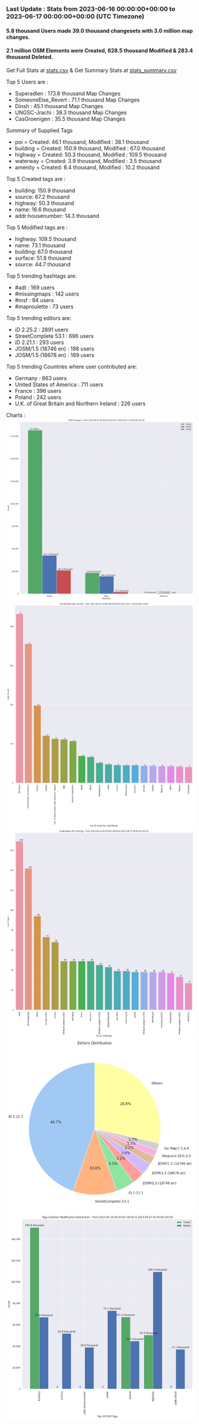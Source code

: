 ### Last Update : Stats from 2023-06-16 00:00:00+00:00 to 2023-06-17 00:00:00+00:00 (UTC Timezone)

#### 5.8 thousand Users made 39.0 thousand changesets with 3.0 million map changes.
#### 2.1 million OSM Elements were Created, 628.5 thousand Modified & 283.4 thousand Deleted.
Get Full Stats at [stats.csv](/stats/Global/Daily/stats.csv)
 & Get Summary Stats at [stats_summary.csv](/stats/Global/Daily/stats_summary.csv)

Top 5 Users are : 
- Superadlen : 173.6 thousand Map Changes
- SomeoneElse_Revert : 71.1 thousand Map Changes
- Dinsh : 45.1 thousand Map Changes
- UNGSC-Jrachi : 38.3 thousand Map Changes
- CasGroenigen : 35.5 thousand Map Changes

Summary of Supplied Tags
- poi = Created: 46.1 thousand, Modified : 38.1 thousand
- building = Created: 150.9 thousand, Modified : 67.0 thousand
- highway = Created: 50.3 thousand, Modified : 109.5 thousand
- waterway = Created: 3.9 thousand, Modified : 3.5 thousand
- amenity = Created: 8.4 thousand, Modified : 10.2 thousand


Top 5 Created tags are :
- building: 150.9 thousand
- source: 67.2 thousand
- highway: 50.3 thousand
- name: 16.6 thousand
- addr:housenumber: 14.3 thousand


Top 5 Modified tags are :
- highway: 109.5 thousand
- name: 73.1 thousand
- building: 67.0 thousand
- surface: 51.8 thousand
- source: 44.7 thousand


Top 5 trending hashtags are:
- #adt : 169 users
- #missingmaps : 142 users
- #msf : 94 users
- #maproulette : 73 users


Top 5 trending editors are:
- iD 2.25.2 : 2891 users
- StreetComplete 53.1 : 696 users
- iD 2.21.1 : 293 users
- JOSM/1.5 (18746 en) : 198 users
- JOSM/1.5 (18678 en) : 189 users


Top 5 trending Countries where user contributed are:
- Germany : 863 users
- United States of America : 711 users
- France : 396 users
- Poland : 242 users
- U.K. of Great Britain and Northern Ireland : 226 users


 Charts : 
![Alt text](./stats_osm_changes.png) 
![Alt text](./stats_users_per_country.png) 
![Alt text](./stats_users_per_hashtag.png) 
![Alt text](./stats_editors_pie_chart.png) 
![Alt text](./stats_tags.png) 
